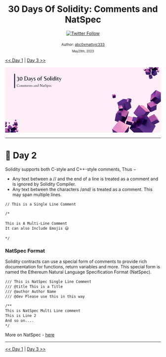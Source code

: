 <div align="center">
  <h1> 30 Days Of Solidity: Comments and NatSpec</h1>
  <a class="header-badge" target="_blank" href="https://twitter.com/abc0xmattyic333">
  <img alt="Twitter Follow" src="https://img.shields.io/twitter/follow/abc0xmattyic333?style=social">
  </a>

<sub>Author:
<a href="https://github/abc0xmattyic333" target="_blank">abc0xmattyic333</a><br>
<small> May29th, 2023</small>
</sub>

</div>

[<< Day 1](./../Day%2001%20-%20Licenses%20and%20Pragma/readme.md) | [Day 3 >>](./../Day%2003%20-%20Initializing%20Basic%20Contract/readme.md)

![Day X](./cover.png)

---

# 📔 Day 2

Solidity supports both C-style and C++-style comments, Thus −

- Any text between a // and the end of a line is treated as a comment and is ignored by Solidity Compiler.
- Any text between the characters /_and_/ is treated as a comment. This may span multiple lines.

```solidity
// This is a Single Line Comment

```

```solidity
/*

This is A Multi-Line Comment
It can also Include Emojis 😃

*/

```

### NatSpec Format

Solidity contracts can use a special form of comments to provide rich documentation for functions, return variables and more. This special form is named the Ethereum Natural Language Specification Format (NatSpec).

```solidity
/// This is NatSpec Single Line Comment
/// @title This is a Title
/// @author Author Name
/// @dev Please use this in this way
```

```solidity
/**
This is NatSpec Multi Line comment
This is Line 2
And so on....
*/
```

More on NatSpec - [here](https://docs.soliditylang.org/en/latest/natspec-format.html#)

---

[<< Day 1](./../Day%2001%20-%20Licenses%20and%20Pragma/readme.md) | [Day 3 >>](./../Day%2003%20-%20Initializing%20Basic%20Contract/readme.md)
